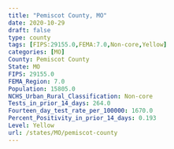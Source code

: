 ```yaml
---
title: "Pemiscot County, MO"
date: 2020-10-29
draft: false
type: county
tags: [FIPS:29155.0,FEMA:7.0,Non-core,Yellow]
categories: [MO]
County: Pemiscot County
State: MO
FIPS: 29155.0
FEMA_Region: 7.0
Population: 15805.0
NCHS_Urban_Rural_Classification: Non-core
Tests_in_prior_14_days: 264.0
Fourteen_day_test_rate_per_100000: 1670.0
Percent_Positivity_in_prior_14_days: 0.193
Level: Yellow
url: /states/MO/pemiscot-county
---
```



